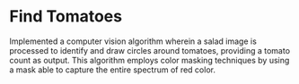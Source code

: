 # Find Tomatoes
Implemented a computer vision algorithm wherein a salad image is processed to identify and draw circles around tomatoes, providing a tomato
count as output. This algorithm employs color masking techniques by using a mask able to capture the entire spectrum of red color.
